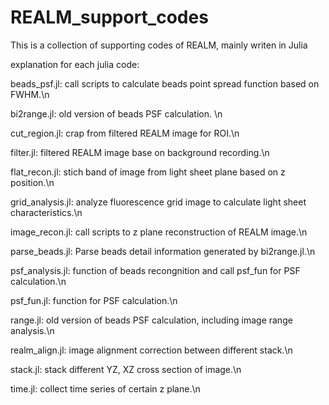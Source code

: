 # REALM_support_codes

This is a collection of supporting codes of REALM, mainly writen in Julia


explanation for each julia code:

beads_psf.jl: call scripts to calculate beads point spread function based on FWHM.\n

bi2range.jl: old version of beads PSF calculation. \n

cut_region.jl: crap from filtered REALM image for ROI.\n

filter.jl: filtered REALM image base on background recording.\n

flat_recon.jl: stich band of image from light sheet plane based on z position.\n

grid_analysis.jl: analyze fluorescence grid image to calculate light sheet characteristics.\n

image_recon.jl: call scripts to z plane reconstruction of REALM image.\n

parse_beads.jl: Parse beads detail information generated by bi2range.jl.\n

psf_analysis.jl: function of beads recongnition and call psf_fun for PSF calculation.\n

psf_fun.jl: function for PSF calculation.\n

range.jl: old version of beads PSF calculation, including image range analysis.\n

realm_align.jl: image alignment correction between different stack.\n

stack.jl: stack different YZ, XZ cross section of image.\n

time.jl: collect time series of certain z plane.\n


